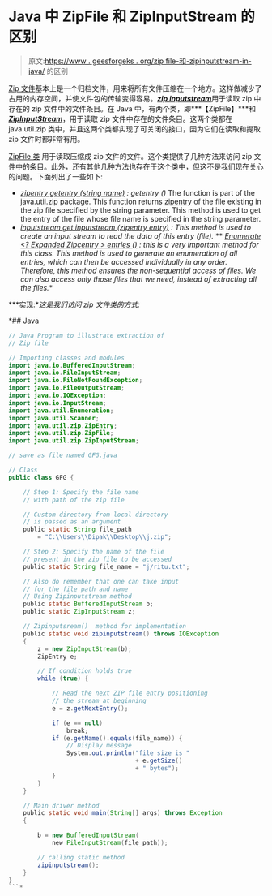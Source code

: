 # Java 中 ZipFile 和 ZipInputStream 的区别

> 原文:[https://www . geesforgeks . org/zip file-和-zipinputstream-in-java/](https://www.geeksforgeeks.org/difference-between-zipfile-and-zipinputstream-in-java/) 的区别

[Zip 文件](https://www.geeksforgeeks.org/difference-between-zip-and-rar/)基本上是一个归档文件，用来将所有文件压缩在一个地方。这样做减少了占用的内存空间，并使文件包的传输变得容易。[***zip inputstream***](https://www.geeksforgeeks.org/java-util-zip-zipinputstream-class-java/)用于读取 zip 中存在的 zip 文件中的文件条目。在 Java 中，有两个类，即***【ZipFile】***和[***ZipInputStream***](https://www.geeksforgeeks.org/java-util-zip-zipinputstream-class-java/)，用于读取 zip 文件中存在的文件条目。这两个类都在 java.util.zip 类中，并且这两个类都实现了可关闭的接口，因为它们在读取和提取 zip 文件时都非常有用。

[ZipFile 类](https://www.geeksforgeeks.org/zipfile-entries-function-in-java-with-examples/) 用于读取压缩成 zip 文件的文件。这个类提供了几种方法来访问 zip 文件中的条目。此外，还有其他几种方法也存在于这个类中，但这不是我们现在关心的问题。下面列出了一些如下:

*   [*zipentry getentry (string name)*](https://www.geeksforgeeks.org/zipfile-getentry-function-in-java-with-examples/) *:* *getentry ()* The function is part of the java.util.zip package. This function returns [zipentry](https://www.geeksforgeeks.org/java-util-zip-zipentry-class-java/) of the file existing in the zip file specified by the string parameter. This method is used to get the entry of the file whose file name is specified in the string parameter.
*   *[*inputstream get inputstream (zipentry entry)*](https://www.geeksforgeeks.org/java-zipfile-getinputstream-function-with-examples/) *:* This method is used to create an input stream to read the data of this entry (file).*
**   [*Enumerate <? Expanded Zipcentry > entries ()*](https://www.geeksforgeeks.org/zipfile-entries-function-in-java-with-examples/) *: this is a very important method for this class. This method is used to generate an enumeration of all entries, which can then be accessed individually in any order. Therefore, this method ensures the non-sequential access of files. We can also access only those files that we need, instead of extracting all the files.**

***实现:**这是我们访问 zip 文件类的方式:*

 *## Java

```java
// Java Program to illustrate extraction of
// Zip file

// Importing classes and modules
import java.io.BufferedInputStream;
import java.io.FileInputStream;
import java.io.FileNotFoundException;
import java.io.FileOutputStream;
import java.io.IOException;
import java.io.InputStream;
import java.util.Enumeration;
import java.util.Scanner;
import java.util.zip.ZipEntry;
import java.util.zip.ZipFile;
import java.util.zip.ZipInputStream;

// save as file named GFG.java

// Class
public class GFG {

    // Step 1: Specify the file name
    // with path of the zip file

    // Custom directory from local directory
    // is passed as an argument
    public static String file_path
        = "C:\\Users\\Dipak\\Desktop\\j.zip";

    // Step 2: Specify the name of the file
    // present in the zip file to be accessed
    public static String file_name = "j/ritu.txt";

    // Also do remember that one can take input
    // for the file path and name
    // Using Zipinputstream method
    public static BufferedInputStream b;
    public static ZipInputStream z;

    // Zipinputsream()  method for implementation
    public static void zipinputstream() throws IOException
    {
        z = new ZipInputStream(b);
        ZipEntry e;

        // If condition holds true
        while (true) {

            // Read the next ZIP file entry positioning
            // the stream at beginning
            e = z.getNextEntry();

            if (e == null)
                break;
            if (e.getName().equals(file_name)) {
                // Display message
                System.out.println("file size is "
                                   + e.getSize()
                                   + " bytes");
            }
        }
    }

    // Main driver method
    public static void main(String[] args) throws Exception
    {

        b = new BufferedInputStream(
            new FileInputStream(file_path));

        // calling static method
        zipinputstream();
    }
}
```*